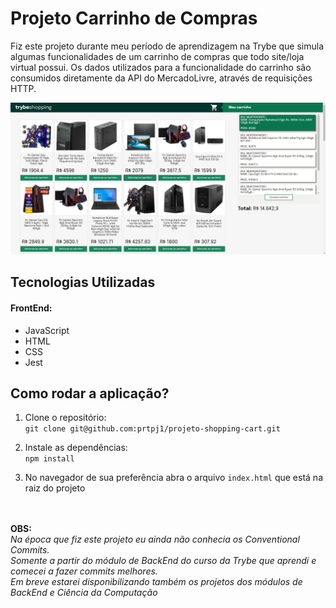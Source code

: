 # Projeto Carrinho de Compras

  Fiz este projeto durante meu período de aprendizagem na Trybe que simula algumas funcionalidades de um carrinho de compras que todo site/loja virtual possui.
  Os dados utilizados para a funcionalidade do carrinho são consumidos diretamente da API do MercadoLivre, através de requisições HTTP.

<img src="https://github.com/prtpj1/projeto-shopping-cart/blob/main/images/Preview.png" alt="App Preview" />

<h2>Tecnologias Utilizadas</h2>

<h4>FrontEnd:</h4>

* JavaScript
* HTML
* CSS
* Jest



<h2>Como rodar a aplicação?</h2>

1. Clone o repositório: </br>
`git clone git@github.com:prtpj1/projeto-shopping-cart.git` 

2. Instale as dependências: </br>
`npm install`

3. No navegador de sua preferência abra o arquivo `index.html` que está na raiz do projeto
</br>
</br>
<strong>OBS:</strong></br>
<i>Na época que fiz este projeto eu ainda não conhecia os Conventional Commits. </br>
  Somente a partir do módulo de BackEnd do curso da Trybe que aprendi e comecei a fazer commits melhores. </br>
  Em breve estarei disponibilizando também os projetos dos módulos de BackEnd e Ciência da Computação</i>
